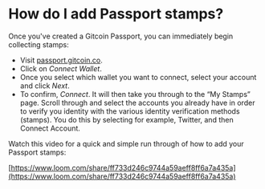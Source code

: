 # How do I add Passport stamps?

Once you've created a Gitcoin Passport, you can immediately begin collecting stamps:

* Visit [passport.gitcoin.co](https://passport.gitcoin.co/).
* Click on _Connect Wallet_.
* Once you select which wallet you want to connect, select your account and click _Next_.
* To confirm, _Connect_. It will then take you through to the “My Stamps” page. Scroll through and select the accounts you already have in order to verify you identity with the various identity verification methods (stamps). You do this by selecting for example, Twitter, and then Connect Account.

Watch this video for a quick and simple run through of how to add your Passport stamps:&#x20;

[https://www.loom.com/share/ff733d246c9744a59aeff8ff6a7a435a](https://www.loom.com/share/ff733d246c9744a59aeff8ff6a7a435a)

